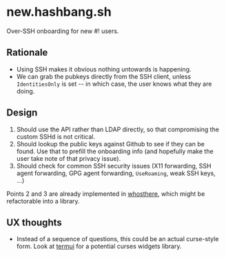# new.hashbang.sh

Over-SSH onboarding for new #! users.

## Rationale

- Using SSH makes it obvious nothing untowards is happening.
- We can grab the pubkeys directly from the SSH client, unless `IdentitiesOnly`
  is set -- in which case, the user knows what they are doing.

## Design

1. Should use the API rather than LDAP directly, so that compromising
   the custom SSHd is not critical.
2. Should lookup the public keys against Github to see if they can be found.
   Use that to prefill the onboarding info (and hopefully make the user take
   note of that privacy issue).
3. Should check for common SSH security issues (X11 forwarding, SSH agent
   forwarding, GPG agent forwarding, `UseRoaming`, weak SSH keys, ...)

Points 2 and 3 are already implemented in [whosthere],
  which might be refactorable into a library.


[whosthere]: https://github.com/FiloSottile/whosthere

## UX thoughts

- Instead of a sequence of questions, this could be an actual curse-style
  form.  Look at [termui] for a potential curses widgets library.


[termui]: https://github.com/gizak/termui
